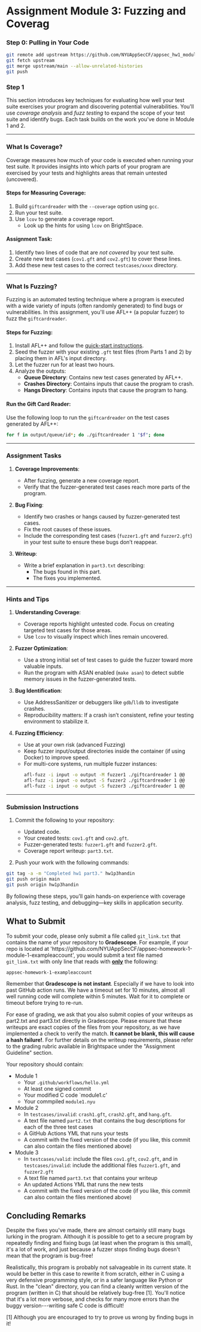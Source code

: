 # Assignment Module 3: Fuzzing and Coverag

### **Step 0: Pulling in Your Code**

```bash
git remote add upstream https://github.com/NYUAppSecCF/appsec_hw1_module2-YOURPART1REPO
git fetch upstream
git merge upstream/main --allow-unrelated-histories
git push
```

### **Step 1**
This section introduces key techniques for evaluating how well your test suite exercises your program and discovering potential vulnerabilities. You'll use *coverage analysis* and *fuzz testing* to expand the scope of your test suite and identify bugs. Each task builds on the work you've done in Module 1 and 2.

---

### **What Is Coverage?**
Coverage measures how much of your code is executed when running your test suite. It provides insights into which parts of your program are exercised by your tests and highlights areas that remain untested (uncovered).

#### Steps for Measuring Coverage:
1. Build `giftcardreader` with the `--coverage` option using `gcc`.
2. Run your test suite.
3. Use `lcov` to generate a coverage report.
   - Look up the hints for using `lcov` on BrightSpace.
   
#### Assignment Task:
1. Identify two lines of code that are *not covered* by your test suite.
2. Create new test cases (`cov1.gft` and `cov2.gft`) to cover these lines.
3. Add these new test cases to the correct `testcases/xxxx` directory.

---

### **What Is Fuzzing?**
Fuzzing is an automated testing technique where a program is executed with a wide variety of inputs (often randomly generated) to find bugs or vulnerabilities. In this assignment, you'll use AFL++ (a popular fuzzer) to fuzz the `giftcardreader`.

#### Steps for Fuzzing:
1. Install AFL++ and follow the [quick-start instructions](https://github.com/AFLplusplus/AFLplusplus#quick-start-fuzzing-with-afl).
2. Seed the fuzzer with your existing `.gft` test files (from Parts 1 and 2) by placing them in AFL's input directory.
3. Let the fuzzer run for at least two hours.
4. Analyze the outputs:
   - **Queue Directory**: Contains new test cases generated by AFL++.
   - **Crashes Directory**: Contains inputs that cause the program to crash.
   - **Hangs Directory**: Contains inputs that cause the program to hang.

#### Run the Gift Card Reader:
Use the following loop to run the `giftcardreader` on the test cases generated by AFL++:

```bash
for f in output/queue/id*; do ./giftcardreader 1 "$f"; done
```

---

### **Assignment Tasks**
1. **Coverage Improvements**:
   - After fuzzing, generate a new coverage report.
   - Verify that the fuzzer-generated test cases reach more parts of the program.
   
2. **Bug Fixing**:
   - Identify two crashes or hangs caused by fuzzer-generated test cases.
   - Fix the root causes of these issues.
   - Include the corresponding test cases (`fuzzer1.gft` and `fuzzer2.gft`) in your test suite to ensure these bugs don’t reappear.

3. **Writeup**:
   - Write a brief explanation in `part3.txt` describing:
     - The bugs found in this part.
     - The fixes you implemented.

---

### **Hints and Tips**
1. **Understanding Coverage**:
   - Coverage reports highlight untested code. Focus on creating targeted test cases for those areas.
   - Use `lcov` to visually inspect which lines remain uncovered.

2. **Fuzzer Optimization**:
   - Use a strong initial set of test cases to guide the fuzzer toward more valuable inputs.
   - Run the program with ASAN enabled (`make asan`) to detect subtle memory issues in the fuzzer-generated tests.

3. **Bug Identification**:
   - Use AddressSanitizer or debuggers like `gdb`/`lldb` to investigate crashes.
   - Reproducibility matters: If a crash isn’t consistent, refine your testing environment to stabilize it.

4. **Fuzzing Efficiency**:
   - Use at your own risk (advanced Fuzzing)
   - Keep fuzzer input/output directories inside the container (if using Docker) to improve speed.
   - For multi-core systems, run multiple fuzzer instances:
     ```bash
     afl-fuzz -i input -o output -M fuzzer1 ./giftcardreader 1 @@
     afl-fuzz -i input -o output -S fuzzer2 ./giftcardreader 1 @@
     afl-fuzz -i input -o output -S fuzzer3 ./giftcardreader 1 @@
     ```

---

### **Submission Instructions**
1. Commit the following to your repository:
   - Updated code.
   - Your created tests: `cov1.gft` and `cov2.gft`.
   - Fuzzer-generated tests: `fuzzer1.gft` and `fuzzer2.gft`.
   - Coverage report writeup: `part3.txt`.

2. Push your work with the following commands:

```bash
git tag -a -m "Completed hw1 part3." hw1p3handin
git push origin main
git push origin hw1p3handin
```

By following these steps, you’ll gain hands-on experience with coverage analysis, fuzz testing, and debugging—key skills in application security.

## What to Submit

To submit your code, please only submit a file called `git_link.txt` that contains the name of your repository to **Gradescope**.
For example, if your repo is located at 'h<span>ttps:</span>//github.com/NYUAppSecCF/appsec-homework-1-module-1-exampleaccount', you would submit a text file named `git_link.txt` with only line that reads with <ins><b>only</b></ins> the following:

    appsec-homework-1-exampleaccount

Remember that <b>Gradescope is not instant</b>. Especially if we have to look into past GitHub action runs. We have a timeout set for 10 minutes, almost all well running code will complete within 5 minutes. Wait for it to complete or timeout before trying to re-run. 

For ease of grading, we ask that you also submit copies of your writeups as part2.txt and part3.txt directly in Gradescope. Please ensure that these writeups are exact copies of the files from your repository, as we have implemented a check to verify the match. **It cannot be blank, this will cause a hash failure!**. For further details on the writeup requirements, please refer to the grading rubric available in Brightspace under the "Assignment Guideline" section.

Your repository should contain:    

* Module 1
  * Your `.github/workflows/hello.yml`
  * At least one signed commit
  * Your modified C code `module1.c'
  * Your commpiled `module1.nyu`
* Module 2
  * In `testcases/invalid`: `crash1.gft`, `crash2.gft`, and `hang.gft`.
  * A text file named `part2.txt` that contains the bug descriptions
    for each of the three test cases
  * A GitHub Actions YML that runs your tests
  * A commit with the fixed version of the code (if you like, this
    commit can also contain the files mentioned above)
* Module 3
  * In `testcases/valid`: include the files `cov1.gft`, `cov2.gft`, and
    in `testcases/invalid`: include the additional files `fuzzer1.gft`,
    and `fuzzer2.gft`
  * A text file named `part3.txt` that contains your writeup
  * An updated Actions YML that runs the new tests
  * A commit with the fixed version of the code (if you like, this
    commit can also contain the files mentioned above)


## Concluding Remarks

Despite the fixes you've made, there are almost certainly still many
bugs lurking in the program. Although it is possible to get to a secure
program by repeatedly finding and fixing bugs (at least when the program
is this small), it's a lot of work, and just because a fuzzer stops
finding bugs doesn't mean that the program is bug-free!

Realistically, this program is probably not salvageable in its current
state. It would be better in this case to rewrite it from scratch,
either in C using a very defensive programming style, or in a safer
language like Python or Rust. In the "clean" directory, you can find
a cleanly written version of the program (written in C) that
should be relatively bug-free [1]. You'll notice that it's a lot more
verbose, and checks for many more errors than the buggy
version---writing safe C code is difficult!

[1] Although you are encouraged to try to prove us wrong by finding bugs
    in it!
